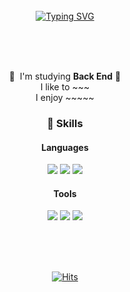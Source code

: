 <div align="center">
<br><br><br>
 
[![Typing SVG](https://readme-typing-svg.herokuapp.com?font=Oleo+Script&color=D3CAE7&size=35&center=true&vCenter=true&width=300&height=53&lines=%E3%80%80%E3%80%80Hi+there;+I'm+HyeonJeong.;Nice+to+meet+you!+%E3%80%80%E3%80%80)](https://git.io/typing-svg)

<br><br><br>

<!-- Hyeonjeong's profile -->
 
 <p>
  👋&nbsp; I'm studying <b>Back End</b> 🚀<br>
  I like to ~~~ <br>
  I enjoy ~~~~~ <br>
</p>

 ### 💪 Skills
#### Languages
<p>
  <img src="https://img.shields.io/badge/Python-FA7343?style=flat-square&logo=Swift&logoColor=white"/>
  <img src="https://img.shields.io/badge/Java-007396?style=flat-square&logo=Java&logoColor=white"/>
  <img src="https://img.shields.io/badge/Html5-3178C6?style=flat-square&logo=TypeScript&logoColor=white"/>
</p>

#### Tools
<p>
  <img src="https://img.shields.io/badge/Slack-B7178C?style=flat-square&logo=ReactiveX&logoColor=white"/>
  <img src="https://img.shields.io/badge/IntelliJIDEA-39477F?style=flat-square&logo=Realm&logoColor=white"/>
  <img src="https://img.shields.io/badge/Git-F05032?style=flat-square&logo=Git&logoColor=white"/>
</p>



<br><br><br>

[![Hits](https://hits.seeyoufarm.com/api/count/incr/badge.svg?url=https%3A%2F%2Fgithub.com%2Fdevpla&count_bg=%23AB90E8&title_bg=%23545454&icon=github.svg&icon_color=%23E7E7E7&title=Views&edge_flat=false)](https://hits.seeyoufarm.com)</div>

<!--
**HyeonJeong519/HyeonJeong519** is a ✨ _special_ ✨ repository because its `README.md` (this file) appears on your GitHub profile.

Here are some ideas to get you started:

- 🔭 I’m currently working on ...
- 🌱 I’m currently learning ...
- 👯 I’m looking to collaborate on ...
- 🤔 I’m looking for help with ...
- 💬 Ask me about ...
- 📫 How to reach me: ...
- 😄 Pronouns: ...
- ⚡ Fun fact: ...
-->
